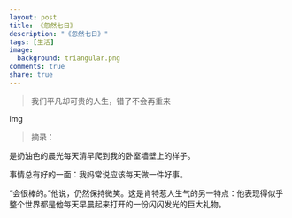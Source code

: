 ```yaml
---
layout: post
title: 《忽然七日》
description: "《忽然七日》"
tags: [生活]
image:
  background: triangular.png
comments: true
share: true
---
```


> 我们平凡却可贵的人生，错了不会再重来

img

> 摘录：

是奶油色的晨光每天清早爬到我的卧室墙壁上的样子。

事情总有好的一面：我妈常说应该每天做一件好事。

“会很棒的。”他说，仍然保持微笑。这是肯特惹人生气的另一特点：他表现得似乎整个世界都是他每天早晨起来打开的一份闪闪发光的巨大礼物。

